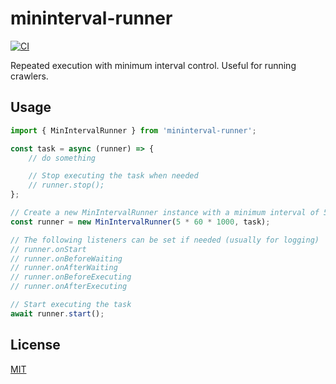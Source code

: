 mininterval-runner
==========

[![CI](https://github.com/magiclen/mininterval-runner/actions/workflows/ci.yml/badge.svg)](https://github.com/magiclen/mininterval-runner/actions/workflows/ci.yml)

Repeated execution with minimum interval control. Useful for running crawlers.

## Usage

```typescript
import { MinIntervalRunner } from 'mininterval-runner';

const task = async (runner) => {
    // do something

    // Stop executing the task when needed
    // runner.stop();
};

// Create a new MinIntervalRunner instance with a minimum interval of 5 minutes and the task function
const runner = new MinIntervalRunner(5 * 60 * 1000, task);

// The following listeners can be set if needed (usually for logging)
// runner.onStart
// runner.onBeforeWaiting
// runner.onAfterWaiting
// runner.onBeforeExecuting
// runner.onAfterExecuting

// Start executing the task
await runner.start();
```

## License

[MIT](LICENSE)